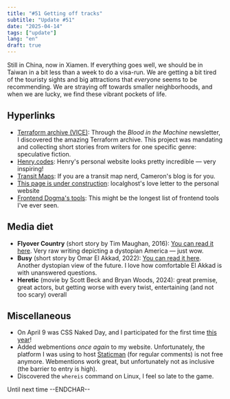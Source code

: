 ```yaml
---
title: "#51 Getting off tracks"
subtitle: "Update #51"
date: "2025-04-14"
tags: ["update"]
lang: "en"
draft: true
---
```


Still in China, now in Xiamen. If everything goes well, we should be in Taiwan in a bit less than a week to do a visa-run. We are getting a bit tired of the touristy sights and big attractions that _everyone_ seems to be recommending. We are straying off towards smaller neighborhoods, and when we are lucky, we find these vibrant pockets of life.

## Hyperlinks

- [Terraform archive (VICE)](https://www.vice.com/en/tag/terraform/): Through the _Blood in the Machine_ newsletter, I discovered the amazing Terraform archive. This project was mandating and collecting short stories from writers for one specific genre: speculative fiction.
- [Henry.codes](https://henry.codes/): Henry's personal website looks pretty incredible — very inspiring!
- [Transit Maps](https://transitmap.net/): If you are a transit map nerd, Cameron's blog is for you.
- [This page is under construction](https://localghost.dev/blog/this-page-is-under-construction/): localghost's love letter to the personal website
- [Frontend Dogma's tools](https://frontenddogma.com/tools/): This might be the longest list of frontend tools I've ever seen.

## Media diet

- **Flyover Country** (short story by Tim Maughan, 2016): [You can read it here](https://www.vice.com/en/article/flyover-country/). Very raw writing depicting a dystopian America — just wow.
- **Busy** (short story by Omar El Akkad, 2022): [You can read it here](https://www.vice.com/en/article/busy-terraform-science-fiction/). Another dystopian view of the future. I love how comfortable El Akkad is with unanswered questions.
- **Heretic** (movie by Scott Beck and Bryan Woods, 2024): great premise, great actors, but getting worse with every twist, entertaining (and not too scary) overall

## Miscellaneous

- On April 9 was CSS Naked Day, and I participated for the first time [this year](/posts/css-naked-day/)!
- Added webmentions _once again_ to my website. Unfortunately, the platform I was using to host [Staticman](https://staticman.net/) (for regular comments) is not free anymore. Webmentions work great, but unfortunately not as inclusive (the barrier to entry is high).
- Discovered the `whereis` command on Linux, I feel so late to the game.

Until next time --ENDCHAR--
